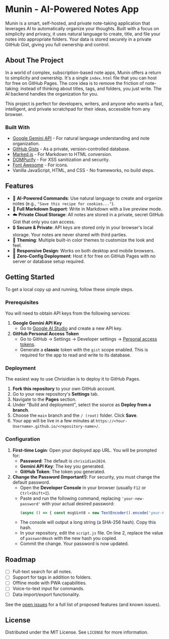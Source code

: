 # Munin - AI-Powered Notes App



Munin is a smart, self-hosted, and private note-taking application that leverages AI to automatically organize your thoughts. Built with a focus on simplicity and privacy, it uses natural language to create, title, and file your notes into appropriate folders. Your data is stored securely in a private GitHub Gist, giving you full ownership and control.

## About The Project

In a world of complex, subscription-based note apps, Munin offers a return to simplicity and ownership. It's a single `index.html` file that you can host for free on GitHub Pages. The core idea is to remove the friction of note-taking: instead of thinking about titles, tags, and folders, you just write. The AI backend handles the organization for you.

This project is perfect for developers, writers, and anyone who wants a fast, intelligent, and private scratchpad for their ideas, accessible from any browser.

### Built With

*   [Google Gemini API](https://ai.google.dev/) - For natural language understanding and note organization.
*   [GitHub Gists](https://gist.github.com/) - As a private, version-controlled database.
*   [Marked.js](https://marked.js.org/) - For Markdown to HTML conversion.
*   [DOMPurify](https://github.com/cure53/DOMPurify) - For XSS sanitization and security.
*   [Font Awesome](https://fontawesome.com/) - For icons.
*   Vanilla JavaScript, HTML, and CSS - No frameworks, no build steps.

## Features

-   🤖 **AI-Powered Commands**: Use natural language to create and organize notes (e.g., `"Save this recipe for cookies..."`).
-   📝 **Full Markdown Support**: Write in Markdown with a live preview mode.
-   ☁️ **Private Cloud Storage**: All notes are stored in a private, secret GitHub Gist that only you can access.
-   🔒 **Secure & Private**: API keys are stored only in your browser's local storage. Your notes are never shared with third parties.
-   🎨 **Theming**: Multiple built-in color themes to customize the look and feel.
-   📱 **Responsive Design**: Works on both desktop and mobile browsers.
-   🚀 **Zero-Config Deployment**: Host it for free on GitHub Pages with no server or database setup required.

## Getting Started

To get a local copy up and running, follow these simple steps.

### Prerequisites

You will need to obtain API keys from the following services:

1.  **Google Gemini API Key**
    *   Go to [Google AI Studio](https://aistudio.google.com/app/apikey) and create a new API key.
2.  **GitHub Personal Access Token**
    *   Go to GitHub → Settings → Developer settings → [Personal access tokens](https://github.com/settings/tokens).
    *   Generate a **classic** token with the `gist` scope enabled. This is required for the app to read and write to its database.

### Deployment

The easiest way to use Chrisidian is to deploy it to GitHub Pages.

1.  **Fork this repository** to your own GitHub account.
2.  Go to your new repository's **Settings** tab.
3.  Navigate to the **Pages** section.
4.  Under "Build and deployment", select the source as **Deploy from a branch**.
5.  Choose the `main` branch and the `/ (root)` folder. Click **Save**.
6.  Your app will be live in a few minutes at `https://<Your-Username>.github.io/<repository-name>/`.

### Configuration

1.  **First-time Login**: Open your deployed app URL. You will be prompted for:
    *   **Password**: The default is `chrisidian2024`.
    *   **Gemini API Key**: The key you generated.
    *   **GitHub Token**: The token you generated.
2.  **Change the Password (Important!)**: For security, you must change the default password.
    *   Open the **Developer Console** in your browser (usually `F12` or `Ctrl+Shift+I`).
    *   Paste and run the following command, replacing `'your-new-password'` with your actual desired password:
        ```javascript
        (async () => { const msgUint8 = new TextEncoder().encode('your-new-password'); const hashBuffer = await crypto.subtle.digest('SHA-256', msgUint8); const hashArray = Array.from(new Uint8Array(hashBuffer)); const hashHex = hashArray.map(b => b.toString(16).padStart(2, '0')).join(''); console.log(hashHex); })();
        ```
    *   The console will output a long string (a SHA-256 hash). Copy this hash.
    *   In your repository, edit the `script.js` file. On line 2, replace the value of `passwordHash` with the new hash you copied.
    *   Commit the change. Your password is now updated.

## Roadmap

-   [ ] Full-text search for all notes.
-   [ ] Support for tags in addition to folders.
-   [ ] Offline mode with PWA capabilities.
-   [ ] Voice-to-text input for commands.
-   [ ] Data import/export functionality.

See the [open issues](https://github.com/chrisidian/chrisidian/issues) for a full list of proposed features (and known issues).

## License

Distributed under the MIT License. See `LICENSE` for more information.
